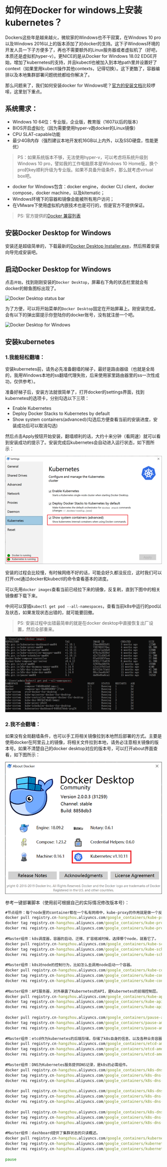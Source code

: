 # 如何在Docker for windows上安装kubernetes？

Dockers这些年是越来越火，微软家的Windows也不干寂寞，在Windows 10 pro以及Windows 2016以上的版本添加了对docker的支持。这下子Windows环境的开发人员一下子方便多了，再也不需要额外的Linux服务器或者虚拟机了（好吧，本质还是虚拟机hyper-v）。更NICE的是从Docker for Windows 18.02 EDGE开始，增加了kubernetes的支持，并且kubectl也被加入到本地path里并设置好了context（如果里用kubectl操作其他contexts，记得切换）。这下更酷了，容器编排以及本地集群部署问题统统都给你解决了。

那么问题来了，我们如何安装docker for Windows呢？[官方的安装文档](https://docs.docker.com/docker-for-windows/install/)比较啰嗦，这里划下重点。

## 系统需求：
- Windows 10 64位：专业版，企业版，教育版（1607以后的版本）
- BIOS开启虚拟化（因为需要使用hyper-v跑docker的Linux镜像）
- CPU SLAT-capable功能
- 最少4GB内存（强烈建议本地开发机16GB以上内外，以及SSD硬盘，性能更优）

>PS：如果系统版本不够，无法使用hyper-v，可以考虑将系统升级到Windows 10 pro，譬如我的工作电脑原本是Windows 10 Home版，换个pro的key顺利升级为专业版。如果不具备升级条件，那么就考虑virtual box吧。

- docker for Windows包含：docker engine，docker CLI client，docker compose，docker machine，以及kitematic；
- Windows环境下的容器和镜像会能被所有用户访问；
- 在VMware下使用虚拟机内嵌技术也是可行的，但是官方不提供保证。

>PS: 官方提供的[Docker 兼容列表](https://success.docker.com/article/compatibility-matrix)

## 安装Docker Desktop for Windows

安装还是超级简单的，下载最新的[Docker Desktop Installer.exe](https://download.docker.com/win/stable/Docker%20for%20Windows%20Installer.exe)，然后照着安装向导完成安装吧。

## 启动Docker Desktop for Windows

点击`开始`，找到刚刚安装的`Docker Desktop`，屏幕右下角的状态栏里就会有docker的鲸鱼图标出现了。

![Docker Desktop status bar](https://docs.docker.com/docker-for-windows/images/whale-icon-systray.png)

为了方便，可以将开始菜单的`Docker Desktop`固定在开始屏幕上。刚安装完成，会有以下的弹出窗提示你登陆你的docker账号，没有就注册一个吧。

![Docker Desktop for Windows](https://docs.docker.com/docker-for-windows/images/docker-app-welcome.png)

## 安装kubernetes

### 1.我能轻松翻墙：

安装kubernetes前，请务必先准备翻墙的梯子，最好是路由器级（也就是全局的，我用Windows本地的ss翻墙代理失败，后来使用家里路由器里的ss一次性成功，仅供参考）。

准备好梯子后，安装方法就很简单了，打开docker的settings界面，找到kubernetes的选项卡，分别勾选以下三项：
- Enable Kubernetes
- Deploy Docker Stacks to Kubernetes by default
- Show system containers(advanced)(勾选后方便查看当前的安装进度，安装成功后可以取消勾选)

然后点击Apply按钮开始安装，翻墙顺利的话，大约十来分钟（看网速）就可以看到安装成功的提示了。安装完成后kubernetes会自动进入运行状态，如下图所示：

![docker-kubernetes](../images/docker-kubernetes.png)

安装的过程会比较慢，有时候网络不好的话，可能会好久都没反应，这时我们可以打开`cmd`通过docker和kubectl的命令查看基本的进度。

可以先用`docker images`查看当前已经拉下来的镜像，反复刷，直到下图中的相关镜像都下载下来。

中间可以穿插`kubectl get pod --all-namespaces`，查看当前k8s中运行的pod以及状态，如果发现状态出错的，就可能要回撤。

>PS: 安装过程中出错最简单的就是在docker desktop中直接恢复出厂设置，然后全部重来。

![docker-k8s-status](../images/docker-k8s-status.png)

### 2.我不会翻墙：

如果没有全局翻墙条件，也可以手工将相关镜像拉到本地然后部署的方式。主要是使用docker在阿里云上的镜像，将相关文件拉到本地，请务必注意相关镜像的版本号。如果不清楚自己的docker desktop对应的版本号，可以打开about界面查看，如下图所示：

![docker-about](../images/docker-about.png)

参考一键部署脚本（使用前可根据自己的实际情况修改版本号）：

```bat
#节点组件：每个node里的container都在一个私有网络中，kube-proxy的作用就是做一个反向代理，让访问者访问这个node的时候，可以转发到内部对应的container。
docker pull registry.cn-hangzhou.aliyuncs.com/google_containers/kube-proxy-amd64:v1.10.11
docker tag registry.cn-hangzhou.aliyuncs.com/google_containers/kube-proxy-amd64:v1.10.11 k8s.gcr.io/kube-proxy-amd64:v1.10.11
docker rmi registry.cn-hangzhou.aliyuncs.com/google_containers/kube-proxy-amd64:v1.10.11

#Master组件：k8s调度器，容器的启动、迁移、扩容缩减时候，选择哪个node，就看它了。
docker pull registry.cn-hangzhou.aliyuncs.com/google_containers/kube-scheduler-amd64:v1.10.11
docker tag registry.cn-hangzhou.aliyuncs.com/google_containers/kube-scheduler-amd64:v1.10.11 k8s.gcr.io/kube-scheduler-amd64:v1.10.11
docker rmi registry.cn-hangzhou.aliyuncs.com/google_containers/kube-scheduler-amd64:v1.10.11

#Master组件：k8s对node的控制行为，比如怎么去调用node启动一个容器。
docker pull registry.cn-hangzhou.aliyuncs.com/google_containers/kube-controller-manager-amd64:v1.10.11
docker tag registry.cn-hangzhou.aliyuncs.com/google_containers/kube-controller-manager-amd64:v1.10.11 k8s.gcr.io/kube-controller-manager-amd64:v1.10.11
docker rmi registry.cn-hangzhou.aliyuncs.com/google_containers/kube-controller-manager-amd64:v1.10.11

#Master组件：API服务器，对外暴露了Kubernetes的API，是Kubernetes的前端控制层。
docker pull registry.cn-hangzhou.aliyuncs.com/google_containers/kube-apiserver-amd64:v1.10.11
docker tag registry.cn-hangzhou.aliyuncs.com/google_containers/kube-apiserver-amd64:v1.10.11 k8s.gcr.io/kube-apiserver-amd64:v1.10.11
docker rmi registry.cn-hangzhou.aliyuncs.com/google_containers/kube-apiserver-amd64:v1.10.11

docker pull registry.cn-hangzhou.aliyuncs.com/google_containers/pause-amd64:3.1
docker tag registry.cn-hangzhou.aliyuncs.com/google_containers/pause-amd64:3.1 k8s.gcr.io/pause-amd64:3.1
docker rmi registry.cn-hangzhou.aliyuncs.com/google_containers/pause-amd64:3.1

#Master组件：etcd作为kubernetes的后端存储，存储了k8s自身的信息、以及各种业务容器信息等。
docker pull registry.cn-hangzhou.aliyuncs.com/google_containers/etcd-amd64:3.1.12
docker tag registry.cn-hangzhou.aliyuncs.com/google_containers/etcd-amd64:3.1.12 k8s.gcr.io/etcd-amd64:3.1.12
docker rmi registry.cn-hangzhou.aliyuncs.com/google_containers/etcd-amd64:3.1.12

#Master组件：DNS为Kubernetes服务提供DNS记录，是k8s的必需组件。
docker pull registry.cn-hangzhou.aliyuncs.com/google_containers/k8s-dns-sidecar-amd64:1.14.8
docker tag registry.cn-hangzhou.aliyuncs.com/google_containers/k8s-dns-sidecar-amd64:1.14.8 k8s.gcr.io/k8s-dns-sidecar-amd64:1.14.8
docker rmi registry.cn-hangzhou.aliyuncs.com/google_containers/k8s-dns-sidecar-amd64:1.14.8

docker pull registry.cn-hangzhou.aliyuncs.com/google_containers/k8s-dns-kube-dns-amd64:1.14.8
docker tag registry.cn-hangzhou.aliyuncs.com/google_containers/k8s-dns-kube-dns-amd64:1.14.8 k8s.gcr.io/k8s-dns-kube-dns-amd64:1.14.8
docker rmi registry.cn-hangzhou.aliyuncs.com/google_containers/k8s-dns-kube-dns-amd64:1.14.8

docker pull registry.cn-hangzhou.aliyuncs.com/google_containers/k8s-dns-dnsmasq-nanny-amd64:1.14.8
docker tag registry.cn-hangzhou.aliyuncs.com/google_containers/k8s-dns-dnsmasq-nanny-amd64:1.14.8 k8s.gcr.io/k8s-dns-dnsmasq-nanny-amd64:1.14.8
docker rmi registry.cn-hangzhou.aliyuncs.com/google_containers/k8s-dns-dnsmasq-nanny-amd64:1.14.8

#Master组件：dashboard提供了集群状态的只读概述。
docker pull registry.cn-hangzhou.aliyuncs.com/google_containers/kubernetes-dashboard-amd64:v1.10.1
docker tag registry.cn-hangzhou.aliyuncs.com/google_containers/kubernetes-dashboard-amd64:v1.10.1 k8s.gcr.io/kubernetes-dashboard-amd64:v1.10.1
docker rmi registry.cn-hangzhou.aliyuncs.com/google_containers/kubernetes-dashboard-amd64:v1.10.1

pause

```